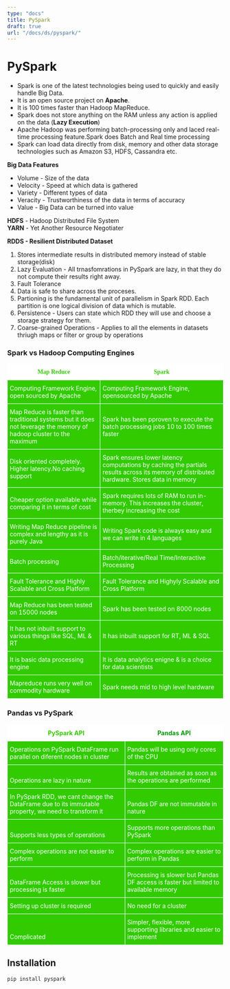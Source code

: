 ```yaml
---
type: "docs"
title: PySpark
draft: true
url: "/docs/ds/pyspark/"
---
```


# PySpark

- Spark is one of the latest technologies being used to quickly and easily handle Big Data.
- It is an open source project on **Apache**.
- It is 100 times faster than Hadoop MapReduce.
- Spark does not store anything on the RAM unless any action is applied on the data (**Lazy Execution**)
- Apache Hadoop was performing batch-processing only and laced real-time processing feature.Spark does Batch and Real time processing
- Spark can load data directly from disk, memory and other data storage technologies such as Amazon S3, HDFS, Cassandra etc.

**Big Data Features**

- Volume - Size of the data
- Velocity - Speed at which data is gathered
- Variety - Different types of data
- Veracity - Trustworthiness of the data in terms of accuracy
- Value - Big Data can be turned into value

**HDFS** - Hadoop Distributed File System  
**YARN** - Yet Another Resource Negotiater

**RDDS - Resilient Distributed Dataset**

1. Stores intermediate results in distributed memory instead of stable storage(disk)
2. Lazy Evaluation - All trnasfomrations in PySpark are lazy, in that they do not compute their results right away.
3. Fault Tolerance
4. Data is safe to share across the proceses.
5. Partioning is the fundamental unit of parallelism in Spark RDD. Each partition is one logical division of data which is mutable.
6. Persistence - Users can state which RDD they will use and choose a storage strategy for them.
7. Coarse-grained Operations - Applies to all the elements in datasets thriugh maps or filter or group by operations

### Spark vs Hadoop Computing Engines

<table style="border-collapse:collapse;border-spacing:0" class="tg"><thead><tr><th style="background-color:#ffffff;border-color:#ffffff;border-style:solid;border-width:1px;color:#32cb00;font-family:Georgia, serif !important;font-size:14px;font-weight:bold;overflow:hidden;padding:10px 5px;text-align:center;vertical-align:middle;word-break:normal"><span style="font-weight:700;text-decoration:none">Map Reduce</span></th><th style="background-color:#ffffff;border-color:#ffffff;border-style:solid;border-width:1px;color:#32cb00;font-family:Georgia, serif !important;font-size:14px;font-weight:bold;overflow:hidden;padding:10px 5px;text-align:center;vertical-align:middle;word-break:normal"><span style="font-weight:700;text-decoration:none">Spark</span></th></tr></thead><tbody><tr><td style="background-color:#32cb00;border-color:#ffffff;border-style:solid;border-width:1px;color:#ffffff;font-family:inherit;font-size:14px;overflow:hidden;padding:10px 5px;text-align:left;vertical-align:middle;word-break:normal"><span style="font-weight:400;text-decoration:none">Computing   Framework Engine, open sourced by Apache</span></td><td style="background-color:#32cb00;border-color:#ffffff;border-style:solid;border-width:1px;color:#ffffff;font-family:inherit;font-size:14px;overflow:hidden;padding:10px 5px;text-align:left;vertical-align:middle;word-break:normal"><span style="font-weight:400;text-decoration:none">Computing   Framework Engine, opensourced by Apache</span></td></tr><tr><td style="background-color:#32cb00;border-color:#ffffff;border-style:solid;border-width:1px;color:#ffffff;font-family:inherit;font-size:14px;overflow:hidden;padding:10px 5px;text-align:left;vertical-align:middle;word-break:normal"><span style="font-weight:400;text-decoration:none">Map   Reduce is faster than traditional systems but it does not leverage the memory   of hadoop cluster to the maximum</span></td><td style="background-color:#32cb00;border-color:#ffffff;border-style:solid;border-width:1px;color:#ffffff;font-family:inherit;font-size:14px;overflow:hidden;padding:10px 5px;text-align:left;vertical-align:middle;word-break:normal"><span style="font-weight:400;text-decoration:none">Spark   has been pproven to execute the batch processing jobs 10 to 100 times faster</span></td></tr><tr><td style="background-color:#32cb00;border-color:#ffffff;border-style:solid;border-width:1px;color:#ffffff;font-family:inherit;font-size:14px;overflow:hidden;padding:10px 5px;text-align:left;vertical-align:middle;word-break:normal"><span style="font-weight:400;text-decoration:none">Disk   oriented completely. Higher latency.No caching support</span></td><td style="background-color:#32cb00;border-color:#ffffff;border-style:solid;border-width:1px;color:#ffffff;font-family:inherit;font-size:14px;overflow:hidden;padding:10px 5px;text-align:left;vertical-align:middle;word-break:normal"><span style="font-weight:400;text-decoration:none">Spark   ensures lower latency computations by caching the partials results across its   memory of distributed hardware. Stores data in memory</span></td></tr><tr><td style="background-color:#32cb00;border-color:#ffffff;border-style:solid;border-width:1px;color:#ffffff;font-family:inherit;font-size:14px;overflow:hidden;padding:10px 5px;text-align:left;vertical-align:middle;word-break:normal"><span style="font-weight:400;text-decoration:none">Cheaper   option available while comparing it in terms of cost</span></td><td style="background-color:#32cb00;border-color:#ffffff;border-style:solid;border-width:1px;color:#ffffff;font-family:inherit;font-size:14px;overflow:hidden;padding:10px 5px;text-align:left;vertical-align:middle;word-break:normal"><span style="font-weight:400;text-decoration:none">Spark   requires lots of RAM to run in-memory. This increases the cluster, therbey   increasing the cost</span></td></tr><tr><td style="background-color:#32cb00;border-color:#ffffff;border-style:solid;border-width:1px;color:#ffffff;font-family:inherit;font-size:14px;overflow:hidden;padding:10px 5px;text-align:left;vertical-align:middle;word-break:normal"><span style="font-weight:400;text-decoration:none">Writing   Map Reduce pipeline is complex and lengthy as it is purely Java</span></td><td style="background-color:#32cb00;border-color:#ffffff;border-style:solid;border-width:1px;color:#ffffff;font-family:inherit;font-size:14px;overflow:hidden;padding:10px 5px;text-align:left;vertical-align:middle;word-break:normal"><span style="font-weight:400;text-decoration:none">Writing   Spark code is always easy and we can write in 4 languages</span></td></tr><tr><td style="background-color:#32cb00;border-color:#ffffff;border-style:solid;border-width:1px;color:#ffffff;font-family:inherit;font-size:14px;overflow:hidden;padding:10px 5px;text-align:left;vertical-align:middle;word-break:normal"><span style="font-weight:400;text-decoration:none">Batch   processing</span></td><td style="background-color:#32cb00;border-color:#ffffff;border-style:solid;border-width:1px;color:#ffffff;font-family:inherit;font-size:14px;overflow:hidden;padding:10px 5px;text-align:left;vertical-align:middle;word-break:normal"><span style="font-weight:400;text-decoration:none">Batch/iterative/Real   Time/Interactive Processing</span></td></tr><tr><td style="background-color:#32cb00;border-color:#ffffff;border-style:solid;border-width:1px;color:#ffffff;font-family:inherit;font-size:14px;overflow:hidden;padding:10px 5px;text-align:left;vertical-align:middle;word-break:normal"><span style="font-weight:400;text-decoration:none">Fault   Tolerance and Highly Scalable and Cross Platform</span></td><td style="background-color:#32cb00;border-color:#ffffff;border-style:solid;border-width:1px;color:#ffffff;font-family:inherit;font-size:14px;overflow:hidden;padding:10px 5px;text-align:left;vertical-align:middle;word-break:normal"><span style="font-weight:400;text-decoration:none">Fault   Tolerance and Highyly Scalable and Cross Platform</span></td></tr><tr><td style="background-color:#32cb00;border-color:#ffffff;border-style:solid;border-width:1px;color:#ffffff;font-family:inherit;font-size:14px;overflow:hidden;padding:10px 5px;text-align:left;vertical-align:middle;word-break:normal"><span style="font-weight:400;text-decoration:none">Map   Reduce has been tested on 15000 nodes</span></td><td style="background-color:#32cb00;border-color:#ffffff;border-style:solid;border-width:1px;color:#ffffff;font-family:inherit;font-size:14px;overflow:hidden;padding:10px 5px;text-align:left;vertical-align:middle;word-break:normal"><span style="font-weight:400;text-decoration:none">Spark   has been tested on 8000 nodes</span></td></tr><tr><td style="background-color:#32cb00;border-color:#ffffff;border-style:solid;border-width:1px;color:#ffffff;font-family:inherit;font-size:14px;overflow:hidden;padding:10px 5px;text-align:left;vertical-align:middle;word-break:normal"><span style="font-weight:400;text-decoration:none">It has   not inbuilt support to various things like SQL, ML & RT</span></td><td style="background-color:#32cb00;border-color:#ffffff;border-style:solid;border-width:1px;color:#ffffff;font-family:inherit;font-size:14px;overflow:hidden;padding:10px 5px;text-align:left;vertical-align:middle;word-break:normal"><span style="font-weight:400;text-decoration:none">It has   inbuilt support for RT, ML & SQL</span></td></tr><tr><td style="background-color:#32cb00;border-color:#ffffff;border-style:solid;border-width:1px;color:#ffffff;font-family:inherit;font-size:14px;overflow:hidden;padding:10px 5px;text-align:left;vertical-align:middle;word-break:normal"><span style="font-weight:400;text-decoration:none">It is   basic data processing engine</span></td><td style="background-color:#32cb00;border-color:#ffffff;border-style:solid;border-width:1px;color:#ffffff;font-family:inherit;font-size:14px;overflow:hidden;padding:10px 5px;text-align:left;vertical-align:middle;word-break:normal"><span style="font-weight:400;text-decoration:none">It is   data analytics enigne & is a choice for data scientists</span></td></tr><tr><td style="background-color:#32cb00;border-color:#ffffff;border-style:solid;border-width:1px;color:#ffffff;font-family:inherit;font-size:14px;overflow:hidden;padding:10px 5px;text-align:left;vertical-align:middle;word-break:normal"><span style="font-weight:400;text-decoration:none">Mapreduce   runs very well on commodity hardware</span></td><td style="background-color:#32cb00;border-color:#ffffff;border-style:solid;border-width:1px;color:#ffffff;font-family:inherit;font-size:14px;overflow:hidden;padding:10px 5px;text-align:left;vertical-align:middle;word-break:normal"><span style="font-weight:400;text-decoration:none">Spark needs mid to high level hardware</span></td></tr></tbody></table>

### Pandas vs PySpark

<table style="border-collapse:collapse;border-spacing:0" class="tg"><thead><tr><th style="background-color:#ffffff;border-color:#ffffff;border-style:solid;border-width:1px;color:#32cb00;font-family:inherit;font-size:14px;font-weight:bold;overflow:hidden;padding:10px 5px;text-align:center;vertical-align:bottom;word-break:normal"><span style="font-weight:bold">PySpark API</span></th><th style="background-color:#ffffff;border-color:#ffffff;border-style:solid;border-width:1px;color:#009901;font-family:inherit;font-size:14px;font-weight:bold;overflow:hidden;padding:10px 5px;text-align:center;vertical-align:bottom;word-break:normal"><span style="font-weight:bold">Pandas API</span></th></tr></thead><tbody><tr><td style="background-color:#32cb00;border-color:#ffffff;border-style:solid;border-width:1px;color:#ffffff;font-family:inherit;font-size:14px;overflow:hidden;padding:10px 5px;text-align:left;vertical-align:middle;word-break:normal">Operations on PySpark DataFrame run parallel on diferent nodes in cluster</td><td style="background-color:#32cb00;border-color:#ffffff;border-style:solid;border-width:1px;color:#ffffff;font-family:inherit;font-size:14px;overflow:hidden;padding:10px 5px;text-align:left;vertical-align:bottom;word-break:normal">Pandas will be using only cores of the CPU</td></tr><tr><td style="background-color:#32cb00;border-color:#ffffff;border-style:solid;border-width:1px;color:#ffffff;font-family:inherit;font-size:14px;overflow:hidden;padding:10px 5px;text-align:left;vertical-align:bottom;word-break:normal">Operations are lazy in nature</td><td style="background-color:#32cb00;border-color:#ffffff;border-style:solid;border-width:1px;color:#ffffff;font-family:inherit;font-size:14px;overflow:hidden;padding:10px 5px;text-align:left;vertical-align:bottom;word-break:normal">Results are obtained as soon as the operations are performed</td></tr><tr><td style="background-color:#32cb00;border-color:#ffffff;border-style:solid;border-width:1px;color:#ffffff;font-family:inherit;font-size:14px;overflow:hidden;padding:10px 5px;text-align:left;vertical-align:bottom;word-break:normal">In PySpark RDD, we cant change the DataFrame due to its immutable property, we need to transform it</td><td style="background-color:#32cb00;border-color:#ffffff;border-style:solid;border-width:1px;color:#ffffff;font-family:inherit;font-size:14px;overflow:hidden;padding:10px 5px;text-align:left;vertical-align:bottom;word-break:normal">Pandas DF are not immutable in nature</td></tr><tr><td style="background-color:#32cb00;border-color:#ffffff;border-style:solid;border-width:1px;color:#ffffff;font-family:inherit;font-size:14px;overflow:hidden;padding:10px 5px;text-align:left;vertical-align:bottom;word-break:normal">Supports less types of   operations</td><td style="background-color:#32cb00;border-color:#ffffff;border-style:solid;border-width:1px;color:#ffffff;font-family:inherit;font-size:14px;overflow:hidden;padding:10px 5px;text-align:left;vertical-align:bottom;word-break:normal">Supports more operations than PySpark</td></tr><tr><td style="background-color:#32cb00;border-color:#ffffff;border-style:solid;border-width:1px;color:#ffffff;font-family:inherit;font-size:14px;overflow:hidden;padding:10px 5px;text-align:left;vertical-align:bottom;word-break:normal">Complex operations are not   easier to perform</td><td style="background-color:#32cb00;border-color:#ffffff;border-style:solid;border-width:1px;color:#ffffff;font-family:inherit;font-size:14px;overflow:hidden;padding:10px 5px;text-align:left;vertical-align:bottom;word-break:normal">Complex operations are easier to perform in Pandas</td></tr><tr><td style="background-color:#32cb00;border-color:#ffffff;border-style:solid;border-width:1px;color:#ffffff;font-family:inherit;font-size:14px;overflow:hidden;padding:10px 5px;text-align:left;vertical-align:bottom;word-break:normal">DataFrame Access is slower but   processing is faster</td><td style="background-color:#32cb00;border-color:#ffffff;border-style:solid;border-width:1px;color:#ffffff;font-family:inherit;font-size:14px;overflow:hidden;padding:10px 5px;text-align:left;vertical-align:bottom;word-break:normal">Processing is slower but Pandas DF access is faster but   limited to available memory</td></tr><tr><td style="background-color:#32cb00;border-color:#ffffff;border-style:solid;border-width:1px;color:#ffffff;font-family:inherit;font-size:14px;overflow:hidden;padding:10px 5px;text-align:left;vertical-align:bottom;word-break:normal">Setting up cluster is required</td><td style="background-color:#32cb00;border-color:#ffffff;border-style:solid;border-width:1px;color:#ffffff;font-family:inherit;font-size:14px;overflow:hidden;padding:10px 5px;text-align:left;vertical-align:bottom;word-break:normal">No need for a cluster</td></tr><tr><td style="background-color:#32cb00;border-color:#ffffff;border-style:solid;border-width:1px;color:#ffffff;font-family:inherit;font-size:14px;overflow:hidden;padding:10px 5px;text-align:left;vertical-align:bottom;word-break:normal">Complicated</td><td style="background-color:#32cb00;border-color:#ffffff;border-style:solid;border-width:1px;color:#ffffff;font-family:inherit;font-size:14px;overflow:hidden;padding:10px 5px;text-align:left;vertical-align:bottom;word-break:normal">Simpler, flexible, more supporting libraries and easier to   implement</td></tr></tbody></table>

## Installation

`pip install pyspark`
